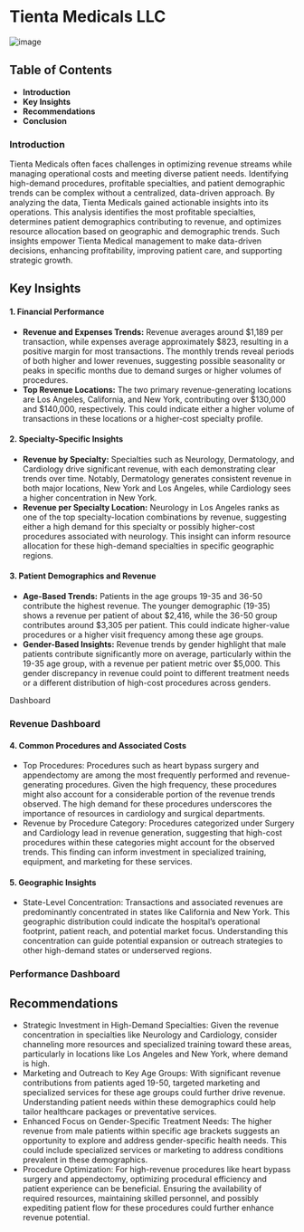 # Tienta Medicals LLC
![image](https://github.com/user-attachments/assets/73db2eeb-06f7-4e6d-8c02-af1df39e97f8)

## Table of Contents
- **Introduction**
- **Key Insights**
- **Recommendations**
- **Conclusion**


 ### Introduction
Tienta Medicals often faces challenges in optimizing revenue streams while managing operational costs and meeting diverse patient needs. Identifying high-demand procedures, profitable specialties, and patient demographic trends can be complex without a centralized, data-driven approach. By analyzing the data, Tienta Medicals gained actionable insights into its operations. This analysis identifies the most profitable specialties, determines patient demographics contributing to revenue, and optimizes resource allocation based on geographic and demographic trends. Such insights empower Tienta Medical management to make data-driven decisions, enhancing profitability, improving patient care, and supporting strategic growth.
## Key Insights

#### 1. Financial Performance
- **Revenue and Expenses Trends:** Revenue averages around $1,189 per transaction, while expenses average approximately $823, resulting in a positive margin for most transactions. The monthly trends reveal periods of both higher and lower revenues, suggesting possible seasonality or peaks in specific months due to demand surges or higher volumes of procedures.
- **Top Revenue Locations:** The two primary revenue-generating locations are Los Angeles, California, and New York, contributing over $130,000 and $140,000, respectively. This could indicate either a higher volume of transactions in these locations or a higher-cost specialty profile.
  
#### 2. Specialty-Specific Insights
- **Revenue by Specialty:** Specialties such as Neurology, Dermatology, and Cardiology drive significant revenue, with each demonstrating clear trends over time. Notably, Dermatology generates consistent revenue in both major locations, New York and Los Angeles, while Cardiology sees a higher concentration in New York.
- **Revenue per Specialty Location:** Neurology in Los Angeles ranks as one of the top specialty-location combinations by revenue, suggesting either a high demand for this specialty or possibly higher-cost procedures associated with neurology. This insight can inform resource allocation for these high-demand specialties in specific geographic regions.
  
#### 3. Patient Demographics and Revenue
- **Age-Based Trends:** Patients in the age groups 19-35 and 36-50 contribute the highest revenue. The younger demographic (19-35) shows a revenue per patient of about $2,416, while the 36-50 group contributes around $3,305 per patient. This could indicate higher-value procedures or a higher visit frequency among these age groups.
- **Gender-Based Insights:** Revenue trends by gender highlight that male patients contribute significantly more on average, particularly within the 19-35 age group, with a revenue per patient metric over $5,000. This gender discrepancy in revenue could point to different treatment needs or a different distribution of high-cost procedures across genders.

Dashboard
### Revenue Dashboard 

#### 4. Common Procedures and Associated Costs
- Top Procedures: Procedures such as heart bypass surgery and appendectomy are among the most frequently performed and revenue-generating procedures. Given the high frequency, these procedures might also account for a considerable portion of the revenue trends observed. The high demand for these procedures underscores the importance of resources in cardiology and surgical departments.
- Revenue by Procedure Category: Procedures categorized under Surgery and Cardiology lead in revenue generation, suggesting that high-cost procedures within these categories might account for the observed trends. This finding can inform investment in specialized training, equipment, and marketing for these services.
#### 5. Geographic Insights
- State-Level Concentration: Transactions and associated revenues are predominantly concentrated in states like California and New York. This geographic distribution could indicate the hospital’s operational footprint, patient reach, and potential market focus. Understanding this concentration can guide potential expansion or outreach strategies to other high-demand states or underserved regions.

### Performance Dashboard
### 
## Recommendations
- Strategic Investment in High-Demand Specialties: Given the revenue concentration in specialties like Neurology and Cardiology, consider channeling more resources and specialized training toward these areas, particularly in locations like Los Angeles and New York, where demand is high.
- Marketing and Outreach to Key Age Groups: With significant revenue contributions from patients aged 19-50, targeted marketing and specialized services for these age groups could further drive revenue. Understanding patient needs within these demographics could help tailor healthcare packages or preventative services.
- Enhanced Focus on Gender-Specific Treatment Needs: The higher revenue from male patients within specific age brackets suggests an opportunity to explore and address gender-specific health needs. This could include specialized services or marketing to address conditions prevalent in these demographics.
- Procedure Optimization: For high-revenue procedures like heart bypass surgery and appendectomy, optimizing procedural efficiency and patient experience can be beneficial. Ensuring the availability of required resources, maintaining skilled personnel, and possibly expediting patient flow for these procedures could further enhance revenue potential.
